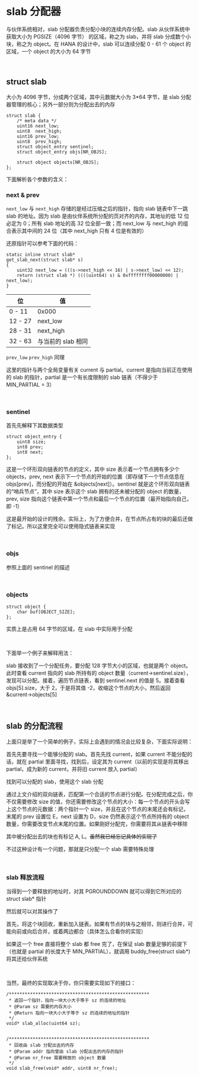 # slab 分配器

与伙伴系统相对，slab 分配器负责分配小块的连续内存分配。slab 从伙伴系统中获取大小为 PGSIZE（4096 字节） 的区域，称之为 slab，并将 slab 分成数个小块，称之为 object。在 HANA 的设计中，slab 可以连续分配 0 - 61 个 object 的区域，一个 object 的大小为 64 字节

<br/>

## struct slab

大小为 4096 字节，分成两个区域，其中元数据大小为 3*64 字节，是 slab 分配器管理的核心；另外一部分则为分配出去的内存

```c_cpp
struct slab {
    /* meta data */
    uint16 next_low;
    uint8  next_high;
    uint16 prev_low;
    uint8  prev_high;
    struct object_entry sentinel;
    struct object_entry objs[NR_OBJS];
    
    struct object objects[NR_OBJS];
};
```

下面解析各个参数的含义：

### next & prev

`next_low` 与 `next_high` 存储的是经过压缩之后的指针，指向 slab 链表中下一跳 slab 的地址。因为 slab 是由伙伴系统所分配的页对齐的内存，其地址的低 12 位必定为 0；所有 slab 地址的高 32 位全部一致；而 next_low 与 next_high 的组合表示其中间的 24 位（其中 next_high 只有 4 位是有效的）

还原指针可以参考下面的代码：

```c_cpp
static inline struct slab*
get_slab_next(struct slab* s) 
{
    uint32 next_low = (((s->next_high << 16) | s->next_low) << 12);
    return (struct slab *) ((((uint64) s) & 0xffffffff00000000) | next_low);
}
```

|位|值|
|--|--|
|0 - 11|0x000|
|12 - 27|next_low|
|28 - 31|next_high|
|32 - 63|与当前的 slab 相同|

`prev_low` `prev_high` 同理

这里的指针与两个全局变量有关 current 与 partial。current 是指向当前正在使用的 slab 的指针，partial 是一个有长度限制的 slab 链表（不得少于 MIN_PARTIAL = 3）

<br/>

### sentinel

首先先解释下其数据类型

```c_cpp
struct object_entry {
    uint8 size;
    int8 prev;
    int8 next;
};
```

这是一个环形双向链表的节点的定义，其中 size 表示着一个节点拥有多少个 objects，prev, next  表示下一个节点的开始的位置（即存储下一个节点信息在 objs[prev]，而分配的开始在 &objects[next]）。sentinel 就是这个环形双向链表的“哨兵节点”，其中 size 表示这个 slab 拥有的还未被分配的 object 的数量，prev, size 指向这个链表中第一个节点和最后一个节点的位置（最开始指向自己，即 -1）

这是最开始的设计的残余。实际上，为了方便合并，在节点所占有的块的最后还做了标记。所以这里完全可以使用隐式链表来实现

<br/>

### objs

参照上面的 sentinel 的描述

<br/>

### objects

```c_cpp
struct object {
    char buf[OBJECT_SIZE];
};
```

实质上是占用 64 字节的区域，在 slab 中实际用于分配

<br/>

下面举一个例子来解释用法：

slab 接收到了一个分配任务，要分配 128 字节大小的区域，也就是两个 object。此时查看 current 指向的 slab 所持有的 object 数量（current->sentinel.size），发现可以分配。接着，遍历节点链表，看到 sentinel.next 的值是 5。接着查看 objs[5].size，大于 2，于是将其值 -2，收缩这个节点的大小，然后返回 &current->objects[5]

<br/>

## slab 的分配流程

上面只是举了一个简单的例子，实际上会遇到的情况会比较复杂，下面实际说明：

首先先要寻找一个能够分配的 slab。首先先找 current，如果 current 不能分配的话，就在 partial 里面寻找，找到后，设定其为 current（以前的实现是将其移出 partial，成为新的 current，并将旧 current 放入 partial）

找到可以分配的 slab，使用这个 slab 分配

通过上文介绍的双向链表，匹配第一个合适的节点进行分配。在分配完成之后，你不仅需要修改 size 的值，你还需要修改这个节点的大小：每一个节点的开头会写上这个节点的元数据：两个指针一个 size，并且在这个节点的末尾还会有标记，末尾的 prev 设置位 E，next 设置为 D，size 仍然表示这个节点所持有的 object 数量，你需要改变节点末尾的位置。如果刚好分配完，你需要将其从链表中移除

其中被分配出去的块也有标记 A, L。~~虽然我已经忘记具体的实现了~~

不过这种设计有一个问题，那就是只分配一个 slab 需要特殊处理

<br/>

### slab 释放流程

当得到一个要释放的地址时，对其 PGROUNDDOWN 就可以得到它所对应的 struct slab* 指针

然后就可以对其操作了

首先，将这个块回收，重新加入链表。如果有节点的块与之相邻，则进行合并，可能向前或向后合并，或着两边都合（具体怎么合看你的实现）

如果这一个 free 直接将整个 slab 都 free 完了，在保证 slab 数量足够的前提下（也就是 partial 的长度大于 MIN_PARTIAL），就调用 buddy_free(struct slab*) 将其还给伙伴系统

<br/>

当然，最终的实现取决于你，你只需要实现如下的接口：

```c_cpp
/*****************************************************
 * 返回一个指针，指向一块大小大于等于 sz 的连续的地址
 * @Param sz 需要的内存大小
 * @Return 指向一块大小大于等于 sz 的连续的地址的指针
 */
void* slab_alloc(uint64 sz);


/*****************************************************
 * 回收由 slab 分配出去的内存
 * @Param addr 指向曾由 slab 分配出去的内存的指针
 * @Param nr_free 需要释放的 object 数量
 */
void slab_free(void* addr, uint8 nr_free);
```